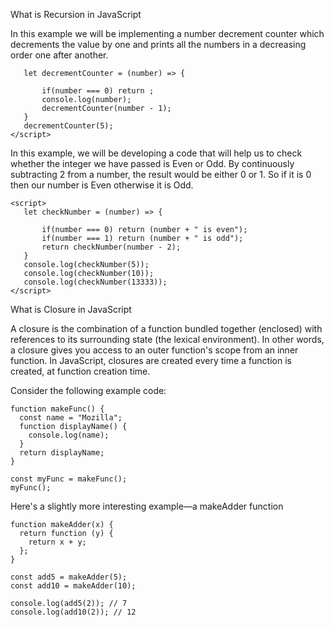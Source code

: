  What is Recursion in JavaScript

 In this example we will be implementing a number decrement counter which decrements the value by one and prints all the numbers in a decreasing order one after another.
 ```<script>
	let decrementCounter = (number) => {

		if(number === 0) return ; 
		console.log(number);
		decrementCounter(number - 1);
	}
	decrementCounter(5);
</script>
```
 In this example, we will be developing a code that will help us to check whether the integer we have passed is Even or Odd. By continuously subtracting 2 from a number, the result would be either 0 or 1. So if it is 0 then our number is Even otherwise it is Odd.
 ```
 <script>
	let checkNumber = (number) => {

		if(number === 0) return (number + " is even");
		if(number === 1) return (number + " is odd");
		return checkNumber(number - 2);
	}
	console.log(checkNumber(5));
	console.log(checkNumber(10));
	console.log(checkNumber(13333));
</script>
```

What is Closure in JavaScript

A closure is the combination of a function bundled together (enclosed) with references to its surrounding state (the lexical environment). In other words, a closure gives you access to an outer function's scope from an inner function. In JavaScript, closures are created every time a function is created, at function creation time.

Consider the following example code:
```
function makeFunc() {
  const name = "Mozilla";
  function displayName() {
    console.log(name);
  }
  return displayName;
}

const myFunc = makeFunc();
myFunc();
```
Here's a slightly more interesting example—a makeAdder function
```
function makeAdder(x) {
  return function (y) {
    return x + y;
  };
}

const add5 = makeAdder(5);
const add10 = makeAdder(10);

console.log(add5(2)); // 7
console.log(add10(2)); // 12
```